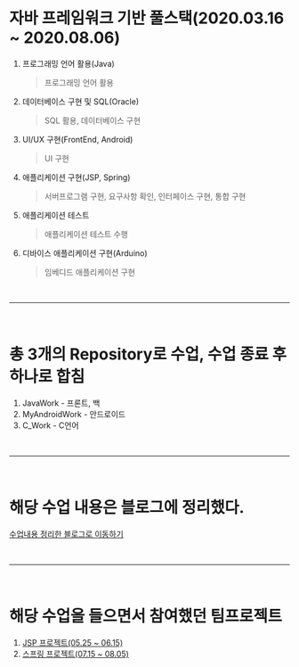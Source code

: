# 자바 프레임워크 기반 풀스택(2020.03.16 ~ 2020.08.06)

1. 프로그래밍 언어 활용(Java)
    > 프로그래밍 언어 활용
2. 데이터베이스 구현 및 SQL(Oracle)
    > SQL 활용, 데이터베이스 구현
3. UI/UX 구현(FrontEnd, Android)
    > UI 구현
4. 애플리케이션 구현(JSP, Spring)
    > 서버프로그램 구현, 요구사항 확인, 인터페이스 구현, 통합 구현
5. 애플리케이션 테스트
    > 애플리케이션 테스트 수행
6. 디바이스 애플리케이션 구현(Arduino)
    > 임베디드 애플리케이션 구현

<br><hr><br>

# 총 3개의 Repository로 수업, 수업 종료 후 하나로 합침
1) JavaWork - 프론트, 백
2) MyAndroidWork - 안드로이드
3) C_Work - C언어

<br><hr><br>

# 해당 수업 내용은 블로그에 정리했다.
[수업내용 정리한 블로그로 이동하기](https://shine94.tistory.com/category/%5B%EC%B7%A8%EC%84%B1%ED%8C%A8%5DJAVA%ED%94%84%EB%A0%88%EC%9E%84%EC%9C%85%EA%B8%B0%EB%B0%98_%ED%92%80%EC%8A%A4%ED%83%9D)

<br><hr><br>

# 해당 수업을 들으면서 참여했던 팀프로젝트
1. [JSP 프로젝트(05.25 ~ 06.15)](https://shine94.tistory.com/131?category=853418) <br>
2. [스프링 프로젝트(07.15 ~ 08.05)](https://shine94.tistory.com/162?category=885514)
